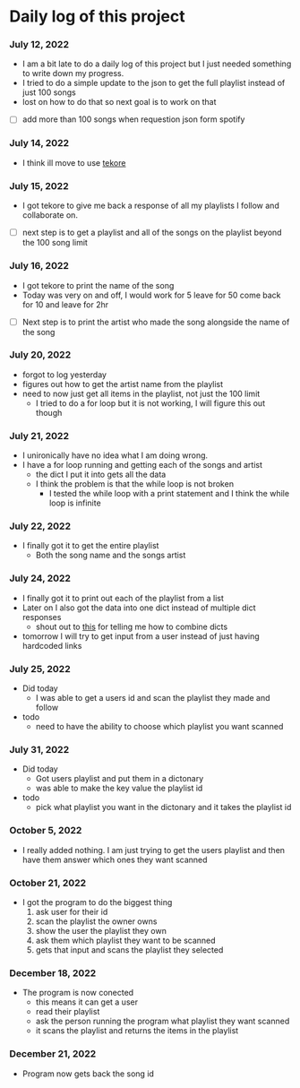 # Daily log of this project

### July 12, 2022
- I am a bit late to do a daily log of this project but I just needed something to write down my progress.
- I tried to do a simple update to the json to get the full playlist instead of just 100 songs
- lost on how to do that so next goal is to work on that
- [ ] add more than 100 songs when requestion json form spotify 

### July 14, 2022
- I think ill move to use [tekore](https://tekore.readthedocs.io/en/stable/examples/scripts/play_saved_album.html)

### July 15, 2022
- I got tekore to give me back a response of all my playlists I follow and collaborate on.
- [ ] next step is to get a playlist and all of the songs on the playlist beyond the 100 song limit

### July 16, 2022
- I got tekore to print the name of the song
- Today was very on and off, I would work for 5 leave for 50 come back for 10 and leave for 2hr
- [ ] Next step is to print the artist who made the song alongside the name of the song

### July 20, 2022
- forgot to log yesterday 
- figures out how to get the artist name from the playlist
- need to now just get all items in the playlist, not just the 100 limit
  - I tried to do a for loop but it is not working, I will figure this out though

### July 21, 2022
- I unironically have no idea what I am doing wrong. 
- I have a for loop running and getting each of the songs and artist
  - the dict I put it into gets all the data
  - I think the problem is that the while loop is not broken
    - I tested the while loop with a print statement and I think the while loop is infinite

### July 22, 2022
- I finally got it to get the entire playlist
  - Both the song name and the songs artist


### July 24, 2022
- I finally got it to print out each of the playlist from a list
- Later on I also got the data into one dict instead of multiple dict responses
  - shout out to [this](https://towardsdatascience.com/merge-dictionaries-in-python-d4e9ce137374) for telling me how to combine dicts
- tomorrow I will try to get input from a user instead of just having hardcoded links

### July 25, 2022
- Did today
  - I was able to get a users id and scan the playlist they made and follow
- todo
  - need to have the ability to choose which playlist you want scanned 


### July 31, 2022
- Did today
  - Got users playlist and put them in a dictonary
  - was able to make the key value the playlist id
- todo
  - pick what playlist you want in the dictonary and it takes the playlist id

### October 5, 2022
- I really added nothing. I am just trying to get the users playlist and then have them answer which ones they want scanned


### October 21, 2022
- I got the program to do the biggest thing
  1. ask user for their id
  2. scan the playlist the owner owns
  3. show the user the playlist they own
  4. ask them which playlist they want to be scanned
  5. gets that input and scans the playlist they selected

### December 18, 2022
- The program is now conected
  - this means it can get a user
  - read their playlist
  - ask the person running the program what playlist they want scanned
  - it scans the playlist and returns the items in the playlist


### December 21, 2022
- Program now gets back the song id
